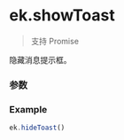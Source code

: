 # ek.showToast

> <Icon type="success" /> 支持 Promise

隐藏消息提示框。

### 参数

<Props options />

### Example

```ts
ek.hideToast()
```
